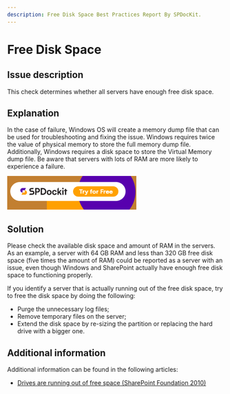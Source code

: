 ```yaml
---
description: Free Disk Space Best Practices Report By SPDocKit.
---
```


# Free Disk Space

## Issue description

This check determines whether all servers have enough free disk space.

## Explanation

In the case of failure, Windows OS will create a memory dump file that can be used for troubleshooting and fixing the issue. Windows requires twice the value of physical memory to store the full memory dump file. Additionally, Windows requires a disk space to store the Virtual Memory dump file. Be aware that servers with lots of RAM are more likely to experience a failure.

[![Download SPDocKit](../.gitbook/assets/spdockit-download.png)](http://bit.ly/2US0Zna)

## Solution

Please check the available disk space and amount of RAM in the servers. As an example, a server with 64 GB RAM and less than 320 GB free disk space (five times the amount of RAM) could be reported as a server with an issue, even though Windows and SharePoint actually have enough free disk space to functioning properly.

If you identify a server that is actually running out of the free disk space, try to free the disk space by doing the following:

* Purge the unnecessary log files;
* Remove temporary files on the server;
* Extend the disk space by re-sizing the partition or replacing the hard drive with a bigger one.

## Additional information

Additional information can be found in the following articles:

* [Drives are running out of free space (SharePoint Foundation 2010)](https://technet.microsoft.com/en-us/library/ff805057\(v=office.14\).aspx)

